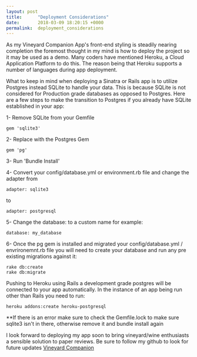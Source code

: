 ```yaml
---
layout: post
title:      "Deployment Considerations"
date:       2018-03-09 18:20:15 +0000
permalink:  deployment_considerations
---
```



As my Vineyard Companion App's front-end styling is steadily nearing completion the foremost thought in my mind is how to deploy the project so it may be used as a demo. Many coders have mentioned Heroku, a Cloud Application Platform to do this. The reason being that Heroku supports a number of languages during app deployment. 

What to keep in mind when deploying a Sinatra or Rails app is to utilize Postgres instead SQLite to handle your data. This is because SQLite is not considered for Production grade databases as opposed to Postgres. Here are a few steps to make the transition to Postgres if you already have SQLite established in your app:

1- Remove SQLite from your Gemfile

```
gem 'sqlite3'
```

2- Replace with the Postgres Gem

```
gem 'pg'
```

3- Run 'Bundle Install'

4-  Convert your config/database.yml or environment.rb file and change the adapter from

```
adapter: sqlite3
```

to

```
adapter: postgresql
```

5- Change the database: to a custom name for example:

```
database: my_database
```

6- Once the pg gem is installed and migrated your config/database.yml / envrironemnt.rb file you will need to create your database and run any pre existing migrations against it:

```
rake db:create
rake db:migrate
```

Pushing to Heroku using Rails a development grade postgres will be connected to your app automatically.
In the instance of an app being run other than Rails you need to run:

```
heroku addons:create heroku-postgresql
```

**If there is an error make sure to check the Gemfile.lock  to make sure sqlite3 isn't in there, otherwise remove it and bundle install again


I look forward to deploying my app soon to bring vineyard/wine enthusiasts a sensible solution to paper reviews. Be sure to follow my github to look for future updates [Vineyard Companion](https://github.com/SarahCyrDesign/vineyard_companion)

